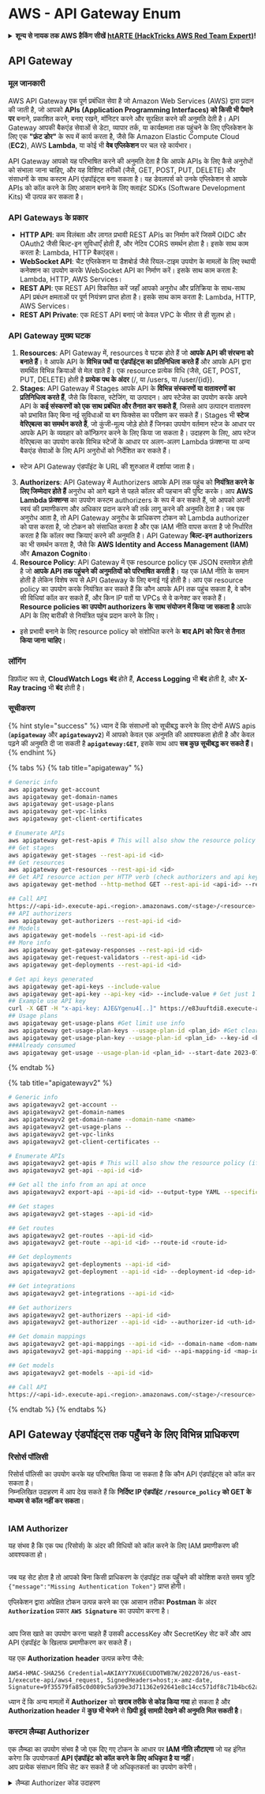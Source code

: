 # AWS - API Gateway Enum

<details>

<summary><strong>शून्य से नायक तक AWS हैकिंग सीखें</strong> <a href="https://training.hacktricks.xyz/courses/arte"><strong>htARTE (HackTricks AWS Red Team Expert)</strong></a><strong>!</strong></summary>

HackTricks का समर्थन करने के अन्य तरीके:

* यदि आप चाहते हैं कि आपकी **कंपनी का विज्ञापन HackTricks में दिखाई दे** या **HackTricks को PDF में डाउनलोड करें**, तो [**सब्सक्रिप्शन प्लान्स**](https://github.com/sponsors/carlospolop) देखें!
* [**आधिकारिक PEASS & HackTricks स्वैग**](https://peass.creator-spring.com) प्राप्त करें
* [**The PEASS Family**](https://opensea.io/collection/the-peass-family) की खोज करें, हमारा विशेष [**NFTs**](https://opensea.io/collection/the-peass-family) संग्रह
* 💬 [**Discord group**](https://discord.gg/hRep4RUj7f) में **शामिल हों** या [**telegram group**](https://t.me/peass) या **Twitter** पर 🐦 [**@carlospolopm**](https://twitter.com/carlospolopm) को **फॉलो करें**.
* **HackTricks** के [**github repos**](https://github.com/carlospolop/hacktricks) और [**HackTricks Cloud**](https://github.com/carlospolop/hacktricks-cloud) में PRs सबमिट करके अपनी हैकिंग ट्रिक्स साझा करें.

</details>

## API Gateway

### मूल जानकारी

AWS API Gateway एक पूर्ण प्रबंधित सेवा है जो Amazon Web Services (AWS) द्वारा प्रदान की जाती है, जो आपको **APIs (Application Programming Interfaces) को किसी भी पैमाने पर** बनाने, प्रकाशित करने, बनाए रखने, मॉनिटर करने और सुरक्षित करने की अनुमति देती है। API Gateway आपकी बैकएंड सेवाओं से डेटा, व्यापार तर्क, या कार्यक्षमता तक पहुंचने के लिए एप्लिकेशन के लिए एक **"फ्रंट डोर"** के रूप में कार्य करता है, जैसे कि Amazon Elastic Compute Cloud (**EC2**), AWS **Lambda**, या कोई भी **वेब एप्लिकेशन** पर चल रहे कार्यभार।

API Gateway आपको यह परिभाषित करने की अनुमति देता है कि आपके APIs के लिए कैसे अनुरोधों को संभाला जाना चाहिए, और यह विशिष्ट तरीकों (जैसे, GET, POST, PUT, DELETE) और संसाधनों के साथ कस्टम API एंडपॉइंट्स बना सकता है। यह डेवलपर्स को उनके एप्लिकेशन से आपके APIs को कॉल करने के लिए आसान बनाने के लिए क्लाइंट SDKs (Software Development Kits) भी उत्पन्न कर सकता है।

### API Gateways के प्रकार

* **HTTP API**: कम विलंबता और लागत प्रभावी REST APIs का निर्माण करें जिसमें OIDC और OAuth2 जैसी बिल्ट-इन सुविधाएँ होती हैं, और नेटिव CORS समर्थन होता है। इसके साथ काम करता है: Lambda, HTTP बैकएंड्स।
* **WebSocket API**: चैट एप्लिकेशन या डैशबोर्ड जैसे रियल-टाइम उपयोग के मामलों के लिए स्थायी कनेक्शन का उपयोग करके WebSocket API का निर्माण करें। इसके साथ काम करता है: Lambda, HTTP, AWS Services।
* **REST API**: एक REST API विकसित करें जहाँ आपको अनुरोध और प्रतिक्रिया के साथ-साथ API प्रबंधन क्षमताओं पर पूर्ण नियंत्रण प्राप्त होता है। इसके साथ काम करता है: Lambda, HTTP, AWS Services।
* **REST API Private**: एक REST API बनाएं जो केवल VPC के भीतर से ही सुलभ हो।

### API Gateway मुख्य घटक

1. **Resources**: API Gateway में, resources वे घटक होते हैं जो **आपके API की संरचना को बनाते हैं**। वे आपके API के **विभिन्न पथों या एंडपॉइंट्स का प्रतिनिधित्व करते हैं** और आपके API द्वारा समर्थित विभिन्न क्रियाओं से मेल खाते हैं। एक resource प्रत्येक विधि (जैसे, GET, POST, PUT, DELETE) होती है **प्रत्येक पथ के अंदर** (/, या /users, या /user/{id}).
2. **Stages**: API Gateway में Stages आपके API के **विभिन्न संस्करणों या वातावरणों का प्रतिनिधित्व करते हैं**, जैसे कि विकास, स्टेजिंग, या उत्पादन। आप स्टेजेस का उपयोग करके अपने API के **कई संस्करणों को एक साथ प्रबंधित और तैनात कर सकते हैं**, जिससे आप उत्पादन वातावरण को प्रभावित किए बिना नई सुविधाओं या बग फिक्सेस का परीक्षण कर सकते हैं। Stages भी **स्टेज वेरिएबल्स का समर्थन करते हैं**, जो कुंजी-मूल्य जोड़े होते हैं जिनका उपयोग वर्तमान स्टेज के आधार पर आपके API के व्यवहार को कॉन्फ़िगर करने के लिए किया जा सकता है। उदाहरण के लिए, आप स्टेज वेरिएबल्स का उपयोग करके विभिन्न स्टेजों के आधार पर अलग-अलग Lambda फ़ंक्शन्स या अन्य बैकएंड सेवाओं के लिए API अनुरोधों को निर्देशित कर सकते हैं।
* स्टेज API Gateway एंडपॉइंट के URL की शुरुआत में दर्शाया जाता है।
3. **Authorizers**: API Gateway में Authorizers आपके API तक पहुंच को **नियंत्रित करने के लिए जिम्मेदार होते हैं** अनुरोध को आगे बढ़ने से पहले कॉलर की पहचान की पुष्टि करके। आप **AWS Lambda फ़ंक्शन्स** का उपयोग कस्टम authorizers के रूप में कर सकते हैं, जो आपको अपनी स्वयं की प्रमाणीकरण और अधिकार प्रदान करने की तर्क लागू करने की अनुमति देता है। जब एक अनुरोध आता है, तो API Gateway अनुरोध के प्राधिकरण टोकन को Lambda authorizer को पास करता है, जो टोकन को संसाधित करता है और एक IAM नीति वापस करता है जो निर्धारित करता है कि कॉलर क्या क्रियाएं करने की अनुमति है। API Gateway **बिल्ट-इन authorizers** का भी समर्थन करता है, जैसे कि **AWS Identity and Access Management (IAM)** और **Amazon Cognito**।
4. **Resource Policy**: API Gateway में एक resource policy एक JSON दस्तावेज़ होती है जो **आपके API तक पहुंचने की अनुमतियों को परिभाषित करती है**। यह एक IAM नीति के समान होती है लेकिन विशेष रूप से API Gateway के लिए बनाई गई होती है। आप एक resource policy का उपयोग करके नियंत्रित कर सकते हैं कि कौन आपके API तक पहुंच सकता है, वे कौन सी विधियां कॉल कर सकते हैं, और किन IP पतों या VPCs से वे कनेक्ट कर सकते हैं। **Resource policies का उपयोग authorizers के साथ संयोजन में किया जा सकता है** आपके API के लिए बारीकी से नियंत्रित पहुंच प्रदान करने के लिए।
* इसे प्रभावी बनाने के लिए resource policy को संशोधित करने के **बाद API को फिर से तैनात किया जाना चाहिए**।

### लॉगिंग

डिफ़ॉल्ट रूप से, **CloudWatch Logs** **बंद** होते हैं, **Access Logging** भी **बंद** होती है, और **X-Ray tracing** भी **बंद** होती है।

### सूचीकरण

{% hint style="success" %}
ध्यान दें कि संसाधनों को सूचीबद्ध करने के लिए दोनों AWS apis (**`apigateway`** और **`apigatewayv2`**) में आपको केवल एक अनुमति की आवश्यकता होती है और केवल पढ़ने की अनुमति दी जा सकती है **`apigateway:GET`**, इसके साथ आप **सब कुछ सूचीबद्ध कर सकते हैं।**
{% endhint %}

{% tabs %}
{% tab title="apigateway" %}
```bash
# Generic info
aws apigateway get-account
aws apigateway get-domain-names
aws apigateway get-usage-plans
aws apigateway get-vpc-links
aws apigateway get-client-certificates

# Enumerate APIs
aws apigateway get-rest-apis # This will also show the resource policy (if any)
## Get stages
aws apigateway get-stages --rest-api-id <id>
## Get resources
aws apigateway get-resources --rest-api-id <id>
## Get API resource action per HTTP verb (check authorizers and api key required)
aws apigateway get-method --http-method GET --rest-api-id <api-id> --resource-id <resource-id>

## Call API
https://<api-id>.execute-api.<region>.amazonaws.com/<stage>/<resource>
## API authorizers
aws apigateway get-authorizers --rest-api-id <id>
## Models
aws apigateway get-models --rest-api-id <id>
## More info
aws apigateway get-gateway-responses --rest-api-id <id>
aws apigateway get-request-validators --rest-api-id <id>
aws apigateway get-deployments --rest-api-id <id>

# Get api keys generated
aws apigateway get-api-keys --include-value
aws apigateway get-api-key --api-key <id> --include-value # Get just 1
## Example use API key
curl -X GET -H "x-api-key: AJE&Ygenu4[..]" https://e83uuftdi8.execute-api.us-east-1.amazonaws.com/dev/test
## Usage plans
aws apigateway get-usage-plans #Get limit use info
aws apigateway get-usage-plan-keys --usage-plan-id <plan_id> #Get clear text values of api keys
aws apigateway get-usage-plan-key --usage-plan-id <plan_id> --key-id <key_id>
###Already consumed
aws apigateway get-usage --usage-plan-id <plan_id> --start-date 2023-07-01 --end-date 2023-07-12
```
{% endtab %}

{% tab title="apigatewayv2" %}
```bash
# Generic info
aws apigatewayv2 get-account --
aws apigatewayv2 get-domain-names
aws apigatewayv2 get-domain-name --domain-name <name>
aws apigatewayv2 get-usage-plans --
aws apigatewayv2 get-vpc-links
aws apigatewayv2 get-client-certificates --

# Enumerate APIs
aws apigatewayv2 get-apis # This will also show the resource policy (if any)
aws apigatewayv2 get-api --api-id <id>

## Get all the info from an api at once
aws apigatewayv2 export-api --api-id <id> --output-type YAML --specification OAS30 /tmp/api.yaml

## Get stages
aws apigatewayv2 get-stages --api-id <id>

## Get routes
aws apigatewayv2 get-routes --api-id <id>
aws apigatewayv2 get-route --api-id <id> --route-id <route-id>

## Get deployments
aws apigatewayv2 get-deployments --api-id <id>
aws apigatewayv2 get-deployment --api-id <id> --deployment-id <dep-id>

## Get integrations
aws apigatewayv2 get-integrations --api-id <id>

## Get authorizers
aws apigatewayv2 get-authorizers --api-id <id>
aws apigatewayv2 get-authorizer --api-id <id> --authorizer-id <uth-id>

## Get domain mappings
aws apigatewayv2 get-api-mappings --api-id <id> --domain-name <dom-name>
aws apigatewayv2 get-api-mapping --api-id <id> --api-mapping-id <map-id> --domain-name <dom-name>

## Get models
aws apigatewayv2 get-models --api-id <id>

## Call API
https://<api-id>.execute-api.<region>.amazonaws.com/<stage>/<resource>
```
{% endtab %}
{% endtabs %}

## API Gateway एंडपॉइंट्स तक पहुँचने के लिए विभिन्न प्राधिकरण

### रिसोर्स पॉलिसी

रिसोर्स पॉलिसी का उपयोग करके यह परिभाषित किया जा सकता है कि कौन API एंडपॉइंट्स को कॉल कर सकता है।\
निम्नलिखित उदाहरण में आप देख सकते हैं कि **निर्दिष्ट IP एंडपॉइंट `/resource_policy` को GET के माध्यम से कॉल नहीं कर सकता**।

<figure><img src="../../../.gitbook/assets/image (92) (1) (1).png" alt=""><figcaption></figcaption></figure>

### IAM Authorizer

यह संभव है कि एक पथ (रिसोर्स) के अंदर की विधियों को कॉल करने के लिए IAM प्रमाणीकरण की आवश्यकता हो।

<figure><img src="https://lh3.googleusercontent.com/GGx-kfqNXu6zMqGidnO8_eR88fYPpJG-wNuBBnedAJntiRUEPTEScl7OvWthGYRiI_msYCdC6oBFvJc827Tb4-4UogxpOyrEXyst-8IDzP9DC2NOtXSY7w58L0baCAcBQjSyvBhJREvWWCtiboNYPSKuEw=s2048" alt=""><figcaption></figcaption></figure>

जब यह सेट होता है तो आपको बिना किसी प्राधिकरण के एंडपॉइंट तक पहुँचने की कोशिश करते समय त्रुटि `{"message":"Missing Authentication Token"}` प्राप्त होगी।

एप्लिकेशन द्वारा अपेक्षित टोकन उत्पन्न करने का एक आसान तरीका **Postman** के अंदर **`Authorization`** प्रकार **`AWS Signature`** का उपयोग करना है।

<figure><img src="../../../.gitbook/assets/image (3) (1) (3).png" alt=""><figcaption></figcaption></figure>

आप जिस खाते का उपयोग करना चाहते हैं उसकी accessKey और SecretKey सेट करें और आप API एंडपॉइंट के खिलाफ प्रमाणीकरण कर सकते हैं।

यह एक **Authorization** **header** उत्पन्न करेगा जैसे:
```
AWS4-HMAC-SHA256 Credential=AKIAYY7XU6ECUDOTWB7W/20220726/us-east-1/execute-api/aws4_request, SignedHeaders=host;x-amz-date, Signature=9f35579fa85c0d089c5a939e3d711362e92641e8c14cc571df8c71b4bc62a5c2
```
ध्यान दें कि अन्य मामलों में **Authorizer** को **खराब तरीके से कोड किया गया** हो सकता है और **Authorization header** में **कुछ भी भेजने** से **छिपी हुई सामग्री देखने की अनुमति मिल सकती है**।

### कस्टम लैम्ब्डा Authorizer

एक लैम्ब्डा का उपयोग संभव है जो एक दिए गए टोकन के आधार पर **IAM नीति लौटाएगा** जो यह इंगित करेगा कि उपयोगकर्ता **API एंडपॉइंट को कॉल करने के लिए अधिकृत है या नहीं**।\
आप प्रत्येक संसाधन विधि सेट कर सकते हैं जो अधिकृतकर्ता का उपयोग करेगी।

<details>

<summary>लैम्ब्डा Authorizer कोड उदाहरण</summary>
```python
import json

def lambda_handler(event, context):
token = event['authorizationToken']
method_arn = event['methodArn']

if not token:
return {
'statusCode': 401,
'body': 'Unauthorized'
}

try:
# Replace this with your own token validation logic
if token == "your-secret-token":
return generate_policy('user', 'Allow', method_arn)
else:
return generate_policy('user', 'Deny', method_arn)
except Exception as e:
print(e)
return {
'statusCode': 500,
'body': 'Internal Server Error'
}

def generate_policy(principal_id, effect, resource):
policy = {
'principalId': principal_id,
'policyDocument': {
'Version': '2012-10-17',
'Statement': [
{
'Action': 'execute-api:Invoke',
'Effect': effect,
'Resource': resource
}
]
}
}
return policy
```
<details>

<summary><strong>शून्य से नायक तक AWS हैकिंग सीखें</strong> <a href="https://training.hacktricks.xyz/courses/arte"><strong>htARTE (HackTricks AWS Red Team Expert)</strong></a><strong> के साथ!</strong></summary>

HackTricks का समर्थन करने के अन्य तरीके:

* यदि आप HackTricks में अपनी **कंपनी का विज्ञापन देखना चाहते हैं** या **HackTricks को PDF में डाउनलोड करना चाहते हैं** तो [**सब्सक्रिप्शन प्लान्स**](https://github.com/sponsors/carlospolop) देखें!
* [**आधिकारिक PEASS & HackTricks स्वैग**](https://peass.creator-spring.com) प्राप्त करें
* [**The PEASS Family**](https://opensea.io/collection/the-peass-family) की खोज करें, हमारा एक्सक्लूसिव [**NFTs**](https://opensea.io/collection/the-peass-family) का संग्रह
* 💬 [**Discord group**](https://discord.gg/hRep4RUj7f) में **शामिल हों** या [**telegram group**](https://t.me/peass) में शामिल हों या **Twitter** पर मुझे 🐦 [**@carlospolopm**](https://twitter.com/carlospolopm) पर **फॉलो करें**.
* **HackTricks** के [**github repos**](https://github.com/carlospolop/hacktricks) और [**HackTricks Cloud**](https://github.com/carlospolop/hacktricks-cloud) में PRs सबमिट करके अपनी हैकिंग ट्रिक्स साझा करें।

</details>
